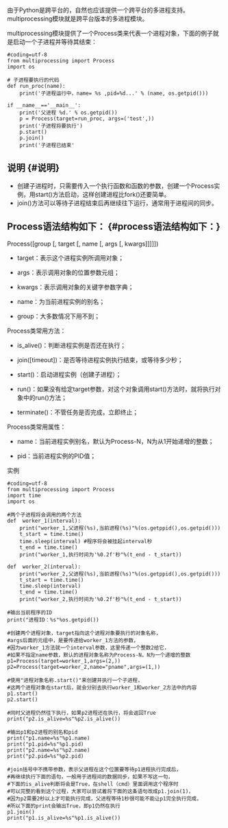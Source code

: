 由于Python是跨平台的，自然也应该提供一个跨平台的多进程支持。multiprocessing模块就是跨平台版本的多进程模块。

multiprocessing模块提供了一个Process类来代表一个进程对象，下面的例子就是启动一个子进程并等待其结束：

```
#coding=utf-8
from multiprocessing import Process
import os

# 子进程要执行的代码
def run_proc(name):
    print('子进程运行中，name= %s ,pid=%d...' % (name, os.getpid()))

if __name__=='__main__':
    print('父进程 %d.' % os.getpid())
    p = Process(target=run_proc, args=('test',))
    print('子进程将要执行')
    p.start()
    p.join()
    print('子进程已结束'
```

## 说明 {#说明}

* 创建子进程时，只需要传入一个执行函数和函数的参数，创建一个Process实例，用start\(\)方法启动，这样创建进程比fork\(\)还要简单。
* join\(\)方法可以等待子进程结束后再继续往下运行，通常用于进程间的同步。

## Process语法结构如下： {#process语法结构如下：}

Process\(\[group \[, target \[, name \[, args \[, kwargs\]\]\]\]\]\)

* target：表示这个进程实例所调用对象；

* args：表示调用对象的位置参数元组；

* kwargs：表示调用对象的关键字参数字典；

* name：为当前进程实例的别名；

* group：大多数情况下用不到；

Process类常用方法：

* is\_alive\(\)：判断进程实例是否还在执行；

* join\(\[timeout\]\)：是否等待进程实例执行结束，或等待多少秒；

* start\(\)：启动进程实例（创建子进程）；

* run\(\)：如果没有给定target参数，对这个对象调用start\(\)方法时，就将执行对象中的run\(\)方法；

* terminate\(\)：不管任务是否完成，立即终止；

Process类常用属性：

* name：当前进程实例别名，默认为Process-N，N为从1开始递增的整数；

* pid：当前进程实例的PID值；

实例

```
#coding=utf-8
from multiprocessing import Process
import time
import os

#两个子进程将会调用的两个方法
def  worker_1(interval):
    print("worker_1,父进程(%s),当前进程(%s)"%(os.getppid(),os.getpid()))
    t_start = time.time()
    time.sleep(interval) #程序将会被挂起interval秒
    t_end = time.time()
    print("worker_1,执行时间为'%0.2f'秒"%(t_end - t_start))

def  worker_2(interval):
    print("worker_2,父进程(%s),当前进程(%s)"%(os.getppid(),os.getpid()))
    t_start = time.time()
    time.sleep(interval)
    t_end = time.time()
    print("worker_2,执行时间为'%0.2f'秒"%(t_end - t_start))

#输出当前程序的ID
print("进程ID：%s"%os.getpid())

#创建两个进程对象，target指向这个进程对象要执行的对象名称，
#args后面的元组中，是要传递给worker_1方法的参数，
#因为worker_1方法就一个interval参数，这里传递一个整数2给它，
#如果不指定name参数，默认的进程对象名称为Process-N，N为一个递增的整数
p1=Process(target=worker_1,args=(2,))
p2=Process(target=worker_2,name="pname",args=(1,))

#使用"进程对象名称.start()"来创建并执行一个子进程，
#这两个进程对象在start后，就会分别去执行worker_1和worker_2方法中的内容
p1.start()
p2.start()

#同时父进程仍然往下执行，如果p2进程还在执行，将会返回True
print("p2.is_alive=%s"%p2.is_alive())

#输出p1和p2进程的别名和pid
print("p1.name=%s"%p1.name)
print("p1.pid=%s"%p1.pid)
print("p2.name=%s"%p2.name)
print("p2.pid=%s"%p2.pid)

#join括号中不携带参数，表示父进程在这个位置要等待p1进程执行完成后，
#再继续执行下面的语句，一般用于进程间的数据同步，如果不写这一句，
#下面的is_alive判断将会是True，在shell（cmd）里面调用这个程序时
#可以完整的看到这个过程，大家可以尝试着将下面的这条语句改成p1.join(1)，
#因为p2需要2秒以上才可能执行完成，父进程等待1秒很可能不能让p1完全执行完成，
#所以下面的print会输出True，即p1仍然在执行
p1.join()
print("p1.is_alive=%s"%p1.is_alive())
```



